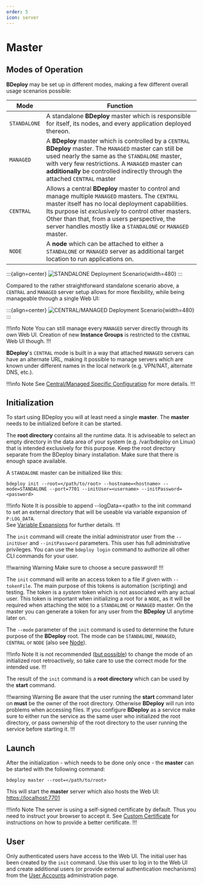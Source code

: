 ```yaml
---
order: 5
icon: server
---
```


# Master

## Modes of Operation

**BDeploy** may be set up in different modes, making a few different overall usage scenarios possible:

Mode | Function
--- | ---
`STANDALONE` | A standalone **BDeploy** master which is responsible for itself, its nodes, and every application deployed thereon.
`MANAGED` | A **BDeploy** master which is controlled by a `CENTRAL` **BDeploy** master. The `MANAGED` master can still be used nearly the same as the `STANDALONE` master, with very few restrictions. A `MANAGED` master can **additionally** be controlled indirectly through the attached `CENTRAL` master
`CENTRAL` | Allows a central **BDeploy** master to control and manage multiple `MANAGED` masters. The `CENTRAL` master itself has no local deployment capabilities. Its purpose ist _exclusively_ to control other masters. Other than that, from a users perspective, the server handles mostly like a `STANDALONE` or `MANAGED` master.
`NODE` | A **node** which can be attached to either a `STANDALONE` or `MANAGED` server as additional target location to run applications on.

:::{align=center}
![STANDALONE Deployment Scenario](/images/Scenario_Standalone.svg){width=480}
:::

Compared to the rather straightforward standalone scenario above, a `CENTRAL` and `MANAGED` server setup allows for more flexibility, while being manageable through a single Web UI:

:::{align=center}
![CENTRAL/MANAGED Deployment Scenario](/images/Scenario_Central_Managed.svg){width=480}
:::

!!!info Note
You can still manage every `MANAGED` server directly through its own Web UI. Creation of new **Instance Groups** is restricted to the `CENTRAL` Web UI though.
!!!

**BDeploy**'s `CENTRAL` mode is built in a way that attached `MANAGED` servers can have an alternate URL, making it possible to manage servers which are known under different names in the local network (e.g. VPN/NAT, alternate DNS, etc.).

!!!info Note
See [Central/Managed Specific Configuration](/user/central/#centralmanaged-specific-configuration) for more details.
!!!

## Initialization

To start using BDeploy you will at least need a single **master**. The **master** needs to be initialized before it can be started.

The **root directory** contains all the runtime data. It is adviseable to select an empty directory in the data area of your system (e.g. /var/bdeploy on Linux) that is intended exclusively for this purpose. Keep the root directory separate from the BDeploy binary installation. Make sure that there is enough space available.

A `STANDALONE` master can be initialized like this:

```
bdeploy init --root=</path/to/root> --hostname=<hostname> --mode=STANDALONE --port=7701 --initUser=<username> --initPassword=<password>
```

!!!info Note
It is possible to append --logData=\<path\> to the init command to set an external directory that will be useable via variable expansion of `P:LOG_DATA`.  
See [Variable Expansions](/power/variables) for further details.
!!!

The `init` command will create the initial administrator user from the `--initUser` and `--initPassword` parameters. This user has full administrative privileges. You can use the `bdeploy login` command to authorize all other CLI commands for your user.

!!!warning Warning
Make sure to choose a secure password!
!!!

The `init` command will write an access token to a file if given with `--tokenFile`. The main purpose of this tokens is automation (scripting) and testing. The token is a _system_ token which is not associated with any actual user. This token is important when initializing a root for a `NODE`, as it will be required when attaching the `NODE` to a `STANDALONE` or `MANAGED` master. On the master you can generate a token for any user from the **BDeploy** UI anytime later on.

The `--mode` parameter of the `init` command is used to determine the future purpose of the **BDeploy** root. The mode can be `STANDALONE`, `MANAGED`, `CENTRAL` or `NODE` (also see [Node](/setup/node/#nodes)).

!!!info Note
It is not recommended ([but possible](/user/central/#migrating-between-modes)) to change the mode of an initialized root retroactively, so take care to use the correct mode for the intended use.
!!!

The result of the `init` command is a **root directory** which can be used by the **start** command.

!!!warning Warning
Be aware that the user running the **start** command later on **must** be the owner of the root directory. Otherwise **BDeploy** will run into problems when accessing files. If you configure **BDeploy** as a service make sure to either run the service as the same user who initialized the root directory, or pass ownership of the root directory to the user running the service before starting it.
!!!

## Launch

After the initialization - which needs to be done only once - the **master** can be started with the following command:

```
bdeploy master --root=</path/to/root>
```

This will start the **master** server which also hosts the Web UI: [https://localhost:7701](https://localhost:7701)

!!!info Note
The server is using a self-signed certificate by default. Thus you need to instruct your browser to accept it. See [Custom Certificate](/setup/certificate/#custom-certificate) for instructions on how to provide a better certificate.
!!!

## User

Only authenticated users have access to the Web UI. The initial user has been created by the `init` command. Use this user to log in to the Web UI and create additional users (or provide external authentication mechanisms) from the [User Accounts](/experts/system/#user-accounts) administration page.
